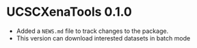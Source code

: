 # UCSCXenaTools 0.1.0

* Added a `NEWS.md` file to track changes to the package.
* This version can download interested datasets in batch mode



